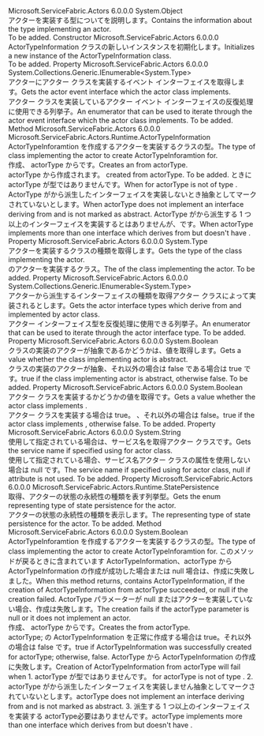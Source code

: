 <Type Name="ActorTypeInformation" FullName="Microsoft.ServiceFabric.Actors.Runtime.ActorTypeInformation">
  <TypeSignature Language="C#" Value="public sealed class ActorTypeInformation" />
  <TypeSignature Language="ILAsm" Value=".class public auto ansi sealed beforefieldinit ActorTypeInformation extends System.Object" />
  <TypeSignature Language="DocId" Value="T:Microsoft.ServiceFabric.Actors.Runtime.ActorTypeInformation" />
  <TypeSignature Language="VB.NET" Value="Public NotInheritable Class ActorTypeInformation" />
  <TypeSignature Language="F#" Value="type ActorTypeInformation = class" />
  <AssemblyInfo>
    <AssemblyName>Microsoft.ServiceFabric.Actors</AssemblyName>
    <AssemblyVersion>6.0.0.0</AssemblyVersion>
  </AssemblyInfo>
  <Base>
    <BaseTypeName>System.Object</BaseTypeName>
  </Base>
  <Interfaces />
  <Docs>
    <summary>
            <span data-ttu-id="4cd79-101">アクターを実装する型についてを説明します。</span><span class="sxs-lookup"><span data-stu-id="4cd79-101">Contains the information about the type implementing an actor.</span></span>
            </summary>
    <remarks>To be added.</remarks>
  </Docs>
  <Members>
    <Member MemberName=".ctor">
      <MemberSignature Language="C#" Value="public ActorTypeInformation ();" />
      <MemberSignature Language="ILAsm" Value=".method public hidebysig specialname rtspecialname instance void .ctor() cil managed" />
      <MemberSignature Language="DocId" Value="M:Microsoft.ServiceFabric.Actors.Runtime.ActorTypeInformation.#ctor" />
      <MemberSignature Language="VB.NET" Value="Public Sub New ()" />
      <MemberType>Constructor</MemberType>
      <AssemblyInfo>
        <AssemblyName>Microsoft.ServiceFabric.Actors</AssemblyName>
        <AssemblyVersion>6.0.0.0</AssemblyVersion>
      </AssemblyInfo>
      <Parameters />
      <Docs>
        <summary>
            <span data-ttu-id="4cd79-102">ActorTypeInformation クラスの新しいインスタンスを初期化します。</span><span class="sxs-lookup"><span data-stu-id="4cd79-102">Initializes a new instance of the ActorTypeInformation class.</span></span>
            </summary>
        <remarks>To be added.</remarks>
      </Docs>
    </Member>
    <Member MemberName="EventInterfaceTypes">
      <MemberSignature Language="C#" Value="public System.Collections.Generic.IEnumerable&lt;Type&gt; EventInterfaceTypes { get; }" />
      <MemberSignature Language="ILAsm" Value=".property instance class System.Collections.Generic.IEnumerable`1&lt;class System.Type&gt; EventInterfaceTypes" />
      <MemberSignature Language="DocId" Value="P:Microsoft.ServiceFabric.Actors.Runtime.ActorTypeInformation.EventInterfaceTypes" />
      <MemberSignature Language="VB.NET" Value="Public ReadOnly Property EventInterfaceTypes As IEnumerable(Of Type)" />
      <MemberSignature Language="F#" Value="member this.EventInterfaceTypes : seq&lt;Type&gt;" Usage="Microsoft.ServiceFabric.Actors.Runtime.ActorTypeInformation.EventInterfaceTypes" />
      <MemberType>Property</MemberType>
      <AssemblyInfo>
        <AssemblyName>Microsoft.ServiceFabric.Actors</AssemblyName>
        <AssemblyVersion>6.0.0.0</AssemblyVersion>
      </AssemblyInfo>
      <ReturnValue>
        <ReturnType>System.Collections.Generic.IEnumerable&lt;System.Type&gt;</ReturnType>
      </ReturnValue>
      <Docs>
        <summary>
            <span data-ttu-id="4cd79-103">アクターにアクター クラスを実装するイベント インターフェイスを取得します。</span><span class="sxs-lookup"><span data-stu-id="4cd79-103">Gets the actor event interface which the actor class implements.</span></span>
            </summary>
        <value><span data-ttu-id="4cd79-104">アクター クラスを実装しているアクター イベント インターフェイスの反復処理に使用できる列挙子。</span><span class="sxs-lookup"><span data-stu-id="4cd79-104">An enumerator that can be used to iterate through the actor event interface which the actor class implements.</span></span></value>
        <remarks>To be added.</remarks>
      </Docs>
    </Member>
    <Member MemberName="Get">
      <MemberSignature Language="C#" Value="public static Microsoft.ServiceFabric.Actors.Runtime.ActorTypeInformation Get (Type actorType);" />
      <MemberSignature Language="ILAsm" Value=".method public static hidebysig class Microsoft.ServiceFabric.Actors.Runtime.ActorTypeInformation Get(class System.Type actorType) cil managed" />
      <MemberSignature Language="DocId" Value="M:Microsoft.ServiceFabric.Actors.Runtime.ActorTypeInformation.Get(System.Type)" />
      <MemberSignature Language="VB.NET" Value="Public Shared Function Get (actorType As Type) As ActorTypeInformation" />
      <MemberSignature Language="F#" Value="static member Get : Type -&gt; Microsoft.ServiceFabric.Actors.Runtime.ActorTypeInformation" Usage="Microsoft.ServiceFabric.Actors.Runtime.ActorTypeInformation.Get actorType" />
      <MemberType>Method</MemberType>
      <AssemblyInfo>
        <AssemblyName>Microsoft.ServiceFabric.Actors</AssemblyName>
        <AssemblyVersion>6.0.0.0</AssemblyVersion>
      </AssemblyInfo>
      <ReturnValue>
        <ReturnType>Microsoft.ServiceFabric.Actors.Runtime.ActorTypeInformation</ReturnType>
      </ReturnValue>
      <Parameters>
        <Parameter Name="actorType" Type="System.Type" />
      </Parameters>
      <Docs>
        <param name="actorType"><span data-ttu-id="4cd79-105">ActorTypeInforamtion を作成するアクターを実装するクラスの型。</span><span class="sxs-lookup"><span data-stu-id="4cd79-105">The type of class implementing the actor to create ActorTypeInforamtion for.</span></span></param>
        <summary>
            <span data-ttu-id="4cd79-106">作成、 <see cref="T:Microsoft.ServiceFabric.Actors.Runtime.ActorTypeInformation" /> actorType からです。</span><span class="sxs-lookup"><span data-stu-id="4cd79-106">Creates an <see cref="T:Microsoft.ServiceFabric.Actors.Runtime.ActorTypeInformation" /> from actorType.</span></span>
            </summary>
        <returns>
          <span data-ttu-id="4cd79-107"><see cref="T:Microsoft.ServiceFabric.Actors.Runtime.ActorTypeInformation" />actorType から作成されます。</span><span class="sxs-lookup"><span data-stu-id="4cd79-107"><see cref="T:Microsoft.ServiceFabric.Actors.Runtime.ActorTypeInformation" /> created from actorType.</span></span></returns>
        <remarks>To be added.</remarks>
        <exception cref="T:System.ArgumentException">
          <para><span data-ttu-id="4cd79-108">ときに<see cref="P:System.Type.BaseType" />actorType が型ではありません<see cref="T:Microsoft.ServiceFabric.Actors.Runtime.Actor" />です。</span><span class="sxs-lookup"><span data-stu-id="4cd79-108">When <see cref="P:System.Type.BaseType" /> for actorType is not of type <see cref="T:Microsoft.ServiceFabric.Actors.Runtime.Actor" />.</span></span></para>
          <para><span data-ttu-id="4cd79-109">ActorType がから派生したインターフェイスを実装しないとき<see cref="T:Microsoft.ServiceFabric.Actors.IActor" />抽象としてマークされていないとします。</span><span class="sxs-lookup"><span data-stu-id="4cd79-109">When actorType does not implement an interface deriving from <see cref="T:Microsoft.ServiceFabric.Actors.IActor" /> and is not marked as abstract.</span></span></para>
          <para><span data-ttu-id="4cd79-110">ActorType がから派生する 1 つ以上のインターフェイスを実装すると<see cref="T:Microsoft.ServiceFabric.Actors.IActor" />はありませんが、<see cref="T:Microsoft.ServiceFabric.Actors.Runtime.ActorServiceAttribute" />です。</span><span class="sxs-lookup"><span data-stu-id="4cd79-110">When actorType implements more than one interface which derives from <see cref="T:Microsoft.ServiceFabric.Actors.IActor" /> but doesn't have <see cref="T:Microsoft.ServiceFabric.Actors.Runtime.ActorServiceAttribute" />.</span></span></para>
        </exception>
      </Docs>
    </Member>
    <Member MemberName="ImplementationType">
      <MemberSignature Language="C#" Value="public Type ImplementationType { get; }" />
      <MemberSignature Language="ILAsm" Value=".property instance class System.Type ImplementationType" />
      <MemberSignature Language="DocId" Value="P:Microsoft.ServiceFabric.Actors.Runtime.ActorTypeInformation.ImplementationType" />
      <MemberSignature Language="VB.NET" Value="Public ReadOnly Property ImplementationType As Type" />
      <MemberSignature Language="F#" Value="member this.ImplementationType : Type" Usage="Microsoft.ServiceFabric.Actors.Runtime.ActorTypeInformation.ImplementationType" />
      <MemberType>Property</MemberType>
      <AssemblyInfo>
        <AssemblyName>Microsoft.ServiceFabric.Actors</AssemblyName>
        <AssemblyVersion>6.0.0.0</AssemblyVersion>
      </AssemblyInfo>
      <ReturnValue>
        <ReturnType>System.Type</ReturnType>
      </ReturnValue>
      <Docs>
        <summary>
            <span data-ttu-id="4cd79-111">アクターを実装するクラスの種類を取得します。</span><span class="sxs-lookup"><span data-stu-id="4cd79-111">Gets the type of the class implementing the actor.</span></span>
            </summary>
        <value><span data-ttu-id="4cd79-112"><see cref="T:System.Type" />のアクターを実装するクラス。</span><span class="sxs-lookup"><span data-stu-id="4cd79-112">The <see cref="T:System.Type" /> of the class implementing the actor.</span></span></value>
        <remarks>To be added.</remarks>
      </Docs>
    </Member>
    <Member MemberName="InterfaceTypes">
      <MemberSignature Language="C#" Value="public System.Collections.Generic.IEnumerable&lt;Type&gt; InterfaceTypes { get; }" />
      <MemberSignature Language="ILAsm" Value=".property instance class System.Collections.Generic.IEnumerable`1&lt;class System.Type&gt; InterfaceTypes" />
      <MemberSignature Language="DocId" Value="P:Microsoft.ServiceFabric.Actors.Runtime.ActorTypeInformation.InterfaceTypes" />
      <MemberSignature Language="VB.NET" Value="Public ReadOnly Property InterfaceTypes As IEnumerable(Of Type)" />
      <MemberSignature Language="F#" Value="member this.InterfaceTypes : seq&lt;Type&gt;" Usage="Microsoft.ServiceFabric.Actors.Runtime.ActorTypeInformation.InterfaceTypes" />
      <MemberType>Property</MemberType>
      <AssemblyInfo>
        <AssemblyName>Microsoft.ServiceFabric.Actors</AssemblyName>
        <AssemblyVersion>6.0.0.0</AssemblyVersion>
      </AssemblyInfo>
      <ReturnValue>
        <ReturnType>System.Collections.Generic.IEnumerable&lt;System.Type&gt;</ReturnType>
      </ReturnValue>
      <Docs>
        <summary>
            <span data-ttu-id="4cd79-113">アクターから派生するインターフェイスの種類を取得<see cref="T:Microsoft.ServiceFabric.Actors.IActor" />アクター クラスによって実装されるとします。</span><span class="sxs-lookup"><span data-stu-id="4cd79-113">Gets the actor interface types which derive from <see cref="T:Microsoft.ServiceFabric.Actors.IActor" /> and implemented by actor class.</span></span>
            </summary>
        <value><span data-ttu-id="4cd79-114">アクター インターフェイス型を反復処理に使用できる列挙子。</span><span class="sxs-lookup"><span data-stu-id="4cd79-114">An enumerator that can be used to iterate through the actor interface type.</span></span></value>
        <remarks>To be added.</remarks>
      </Docs>
    </Member>
    <Member MemberName="IsAbstract">
      <MemberSignature Language="C#" Value="public bool IsAbstract { get; }" />
      <MemberSignature Language="ILAsm" Value=".property instance bool IsAbstract" />
      <MemberSignature Language="DocId" Value="P:Microsoft.ServiceFabric.Actors.Runtime.ActorTypeInformation.IsAbstract" />
      <MemberSignature Language="VB.NET" Value="Public ReadOnly Property IsAbstract As Boolean" />
      <MemberSignature Language="F#" Value="member this.IsAbstract : bool" Usage="Microsoft.ServiceFabric.Actors.Runtime.ActorTypeInformation.IsAbstract" />
      <MemberType>Property</MemberType>
      <AssemblyInfo>
        <AssemblyName>Microsoft.ServiceFabric.Actors</AssemblyName>
        <AssemblyVersion>6.0.0.0</AssemblyVersion>
      </AssemblyInfo>
      <ReturnValue>
        <ReturnType>System.Boolean</ReturnType>
      </ReturnValue>
      <Docs>
        <summary>
            <span data-ttu-id="4cd79-115">クラスの実装のアクターが抽象であるかどうかは、値を取得します。</span><span class="sxs-lookup"><span data-stu-id="4cd79-115">Gets a value whether the class implementing actor is abstract.</span></span>
            </summary>
        <value><span data-ttu-id="4cd79-116">クラスの実装のアクターが抽象、それ以外の場合は false である場合は true です。</span><span class="sxs-lookup"><span data-stu-id="4cd79-116">true if the class implementing actor is abstract, otherwise false.</span></span></value>
        <remarks>To be added.</remarks>
      </Docs>
    </Member>
    <Member MemberName="IsRemindable">
      <MemberSignature Language="C#" Value="public bool IsRemindable { get; }" />
      <MemberSignature Language="ILAsm" Value=".property instance bool IsRemindable" />
      <MemberSignature Language="DocId" Value="P:Microsoft.ServiceFabric.Actors.Runtime.ActorTypeInformation.IsRemindable" />
      <MemberSignature Language="VB.NET" Value="Public ReadOnly Property IsRemindable As Boolean" />
      <MemberSignature Language="F#" Value="member this.IsRemindable : bool" Usage="Microsoft.ServiceFabric.Actors.Runtime.ActorTypeInformation.IsRemindable" />
      <MemberType>Property</MemberType>
      <AssemblyInfo>
        <AssemblyName>Microsoft.ServiceFabric.Actors</AssemblyName>
        <AssemblyVersion>6.0.0.0</AssemblyVersion>
      </AssemblyInfo>
      <ReturnValue>
        <ReturnType>System.Boolean</ReturnType>
      </ReturnValue>
      <Docs>
        <summary>
            <span data-ttu-id="4cd79-117">アクター クラスを実装するかどうかの値を取得<see cref="T:Microsoft.ServiceFabric.Actors.Runtime.IRemindable" />です。</span><span class="sxs-lookup"><span data-stu-id="4cd79-117">Gets a value whether the actor class implements <see cref="T:Microsoft.ServiceFabric.Actors.Runtime.IRemindable" />.</span></span>
            </summary>
        <value><span data-ttu-id="4cd79-118">アクター クラスを実装する場合は true。 <see cref="T:Microsoft.ServiceFabric.Actors.Runtime.IRemindable" />、それ以外の場合は false。</span><span class="sxs-lookup"><span data-stu-id="4cd79-118">true if the actor class implements <see cref="T:Microsoft.ServiceFabric.Actors.Runtime.IRemindable" />, otherwise false.</span></span></value>
        <remarks>To be added.</remarks>
      </Docs>
    </Member>
    <Member MemberName="ServiceName">
      <MemberSignature Language="C#" Value="public string ServiceName { get; }" />
      <MemberSignature Language="ILAsm" Value=".property instance string ServiceName" />
      <MemberSignature Language="DocId" Value="P:Microsoft.ServiceFabric.Actors.Runtime.ActorTypeInformation.ServiceName" />
      <MemberSignature Language="VB.NET" Value="Public ReadOnly Property ServiceName As String" />
      <MemberSignature Language="F#" Value="member this.ServiceName : string" Usage="Microsoft.ServiceFabric.Actors.Runtime.ActorTypeInformation.ServiceName" />
      <MemberType>Property</MemberType>
      <AssemblyInfo>
        <AssemblyName>Microsoft.ServiceFabric.Actors</AssemblyName>
        <AssemblyVersion>6.0.0.0</AssemblyVersion>
      </AssemblyInfo>
      <ReturnValue>
        <ReturnType>System.String</ReturnType>
      </ReturnValue>
      <Docs>
        <summary>
            <span data-ttu-id="4cd79-119">使用して指定されている場合は、サービス名を取得<see cref="T:Microsoft.ServiceFabric.Actors.Runtime.ActorServiceAttribute" />アクター クラスです。</span><span class="sxs-lookup"><span data-stu-id="4cd79-119">Gets the service name if specified using <see cref="T:Microsoft.ServiceFabric.Actors.Runtime.ActorServiceAttribute" /> for actor class.</span></span>
            </summary>
        <value><span data-ttu-id="4cd79-120">使用して指定されている場合、サービス名<see cref="T:Microsoft.ServiceFabric.Actors.Runtime.ActorServiceAttribute" />アクター クラスの属性を使用しない場合は null です。</span><span class="sxs-lookup"><span data-stu-id="4cd79-120">The service name if specified using <see cref="T:Microsoft.ServiceFabric.Actors.Runtime.ActorServiceAttribute" /> for actor class, null if attribute is not used.</span></span></value>
        <remarks>To be added.</remarks>
      </Docs>
    </Member>
    <Member MemberName="StatePersistence">
      <MemberSignature Language="C#" Value="public Microsoft.ServiceFabric.Actors.Runtime.StatePersistence StatePersistence { get; }" />
      <MemberSignature Language="ILAsm" Value=".property instance valuetype Microsoft.ServiceFabric.Actors.Runtime.StatePersistence StatePersistence" />
      <MemberSignature Language="DocId" Value="P:Microsoft.ServiceFabric.Actors.Runtime.ActorTypeInformation.StatePersistence" />
      <MemberSignature Language="VB.NET" Value="Public ReadOnly Property StatePersistence As StatePersistence" />
      <MemberSignature Language="F#" Value="member this.StatePersistence : Microsoft.ServiceFabric.Actors.Runtime.StatePersistence" Usage="Microsoft.ServiceFabric.Actors.Runtime.ActorTypeInformation.StatePersistence" />
      <MemberType>Property</MemberType>
      <AssemblyInfo>
        <AssemblyName>Microsoft.ServiceFabric.Actors</AssemblyName>
        <AssemblyVersion>6.0.0.0</AssemblyVersion>
      </AssemblyInfo>
      <ReturnValue>
        <ReturnType>Microsoft.ServiceFabric.Actors.Runtime.StatePersistence</ReturnType>
      </ReturnValue>
      <Docs>
        <summary>
            <span data-ttu-id="4cd79-121">取得、<see cref="T:Microsoft.ServiceFabric.Actors.Runtime.StatePersistence" />アクターの状態の永続性の種類を表す列挙型。</span><span class="sxs-lookup"><span data-stu-id="4cd79-121">Gets the <see cref="T:Microsoft.ServiceFabric.Actors.Runtime.StatePersistence" /> enum representing type of state persistence for the actor.</span></span>
            </summary>
        <value><span data-ttu-id="4cd79-122"><see cref="T:Microsoft.ServiceFabric.Actors.Runtime.StatePersistence" />アクターの状態の永続性の種類を表示します。</span><span class="sxs-lookup"><span data-stu-id="4cd79-122">The <see cref="T:Microsoft.ServiceFabric.Actors.Runtime.StatePersistence" /> representing type of state persistence for the actor.</span></span></value>
        <remarks>To be added.</remarks>
      </Docs>
    </Member>
    <Member MemberName="TryGet">
      <MemberSignature Language="C#" Value="public static bool TryGet (Type actorType, out Microsoft.ServiceFabric.Actors.Runtime.ActorTypeInformation actorTypeInformation);" />
      <MemberSignature Language="ILAsm" Value=".method public static hidebysig bool TryGet(class System.Type actorType, [out] class Microsoft.ServiceFabric.Actors.Runtime.ActorTypeInformation&amp; actorTypeInformation) cil managed" />
      <MemberSignature Language="DocId" Value="M:Microsoft.ServiceFabric.Actors.Runtime.ActorTypeInformation.TryGet(System.Type,Microsoft.ServiceFabric.Actors.Runtime.ActorTypeInformation@)" />
      <MemberSignature Language="VB.NET" Value="Public Shared Function TryGet (actorType As Type, ByRef actorTypeInformation As ActorTypeInformation) As Boolean" />
      <MemberSignature Language="F#" Value="static member TryGet : Type *  -&gt; bool" Usage="Microsoft.ServiceFabric.Actors.Runtime.ActorTypeInformation.TryGet (actorType, actorTypeInformation)" />
      <MemberType>Method</MemberType>
      <AssemblyInfo>
        <AssemblyName>Microsoft.ServiceFabric.Actors</AssemblyName>
        <AssemblyVersion>6.0.0.0</AssemblyVersion>
      </AssemblyInfo>
      <ReturnValue>
        <ReturnType>System.Boolean</ReturnType>
      </ReturnValue>
      <Parameters>
        <Parameter Name="actorType" Type="System.Type" />
        <Parameter Name="actorTypeInformation" Type="Microsoft.ServiceFabric.Actors.Runtime.ActorTypeInformation&amp;" RefType="out" />
      </Parameters>
      <Docs>
        <param name="actorType"><span data-ttu-id="4cd79-123">ActorTypeInforamtion を作成するアクターを実装するクラスの型。</span><span class="sxs-lookup"><span data-stu-id="4cd79-123">The type of class implementing the actor to create ActorTypeInforamtion for.</span></span></param>
        <param name="actorTypeInformation"><span data-ttu-id="4cd79-124">このメソッドが戻るときに含まれています ActorTypeInformation、actorType から ActorTypeInformation の作成が成功した場合または null 場合は、作成に失敗しました。</span><span class="sxs-lookup"><span data-stu-id="4cd79-124">When this method returns, contains ActorTypeInformation, if the creation of ActorTypeInformation from actorType succeeded, or null if the creation failed.</span></span>
            <span data-ttu-id="4cd79-125">ActorType パラメーターが null またはアクターを実装していない場合、作成は失敗します。</span><span class="sxs-lookup"><span data-stu-id="4cd79-125">The creation fails if the actorType parameter is null or it does not implement an actor.</span></span></param>
        <summary>
            <span data-ttu-id="4cd79-126">作成、 <see cref="T:Microsoft.ServiceFabric.Actors.Runtime.ActorTypeInformation" /> actorType からです。</span><span class="sxs-lookup"><span data-stu-id="4cd79-126">Creates the <see cref="T:Microsoft.ServiceFabric.Actors.Runtime.ActorTypeInformation" /> from actorType.</span></span>
            </summary>
        <returns><span data-ttu-id="4cd79-127">actorType; の ActorTypeInformation を正常に作成する場合は true。それ以外の場合は false です。</span><span class="sxs-lookup"><span data-stu-id="4cd79-127">true if ActorTypeInformation was successfully created for actorType; otherwise, false.</span></span></returns>
        <remarks>
          <para><span data-ttu-id="4cd79-128">ActorType から ActorTypeInformation の作成に失敗します。</span><span class="sxs-lookup"><span data-stu-id="4cd79-128">Creation of ActorTypeInformation from actorType will fail when</span></span> </para>
          <para>1. <span data-ttu-id="4cd79-129"><see cref="P:System.Type.BaseType" />actorType が型ではありません<see cref="T:Microsoft.ServiceFabric.Actors.Runtime.Actor" />です。</span><span class="sxs-lookup"><span data-stu-id="4cd79-129"><see cref="P:System.Type.BaseType" /> for actorType is not of type <see cref="T:Microsoft.ServiceFabric.Actors.Runtime.Actor" />.</span></span></para>
          <para>2. <span data-ttu-id="4cd79-130">actorType がから派生したインターフェイスを実装しません<see cref="T:Microsoft.ServiceFabric.Actors.IActor" />抽象としてマークされていないとします。</span><span class="sxs-lookup"><span data-stu-id="4cd79-130">actorType does not implement an interface deriving from <see cref="T:Microsoft.ServiceFabric.Actors.IActor" /> and is not marked as abstract.</span></span></para>
          <para>3. <span data-ttu-id="4cd79-131">派生する 1 つ以上のインターフェイスを実装する actorType<see cref="T:Microsoft.ServiceFabric.Actors.IActor" />必要はありません<see cref="T:Microsoft.ServiceFabric.Actors.Runtime.ActorServiceAttribute" />です。</span><span class="sxs-lookup"><span data-stu-id="4cd79-131">actorType implements more than one interface which derives from <see cref="T:Microsoft.ServiceFabric.Actors.IActor" /> but doesn't have <see cref="T:Microsoft.ServiceFabric.Actors.Runtime.ActorServiceAttribute" />.</span></span></para>
        </remarks>
      </Docs>
    </Member>
  </Members>
</Type>